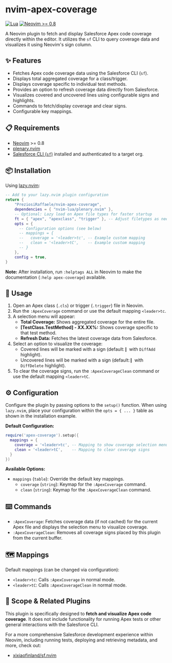 # nvim-apex-coverage

[![Lua](https://img.shields.io/badge/Lua-blue.svg?style=flat-square&logo=lua)](https://www.lua.org)
[![Neovim >= 0.8](https://img.shields.io/badge/Neovim-%3E%3D%200.8-blueviolet.svg?style=flat-square)](https://neovim.io/)

A Neovim plugin to fetch and display Salesforce Apex code coverage directly within the editor. It utilizes the `sf` CLI to query coverage data and visualizes it using Neovim's sign column.

## ✨ Features

*   Fetches Apex code coverage data using the Salesforce CLI (`sf`).
*   Displays total aggregated coverage for a class/trigger.
*   Displays coverage specific to individual test methods.
*   Provides an option to refresh coverage data directly from Salesforce.
*   Visualizes covered and uncovered lines using configurable signs and highlights.
*   Commands to fetch/display coverage and clear signs.
*   Configurable key mappings.

## 📋 Requirements

*   [Neovim](https://neovim.io/) >= 0.8
*   [plenary.nvim](https://github.com/nvim-lua/plenary.nvim)
*   [Salesforce CLI (`sf`)](https://developer.salesforce.com/tools/sfdxcli) installed and authenticated to a target org.

## 📦 Installation

Using [lazy.nvim](https://github.com/folke/lazy.nvim):

```lua
-- Add to your lazy.nvim plugin configuration
return {
    "PreziosiRaffaele/nvim-apex-coverage",
    dependencies = { "nvim-lua/plenary.nvim" },
    -- Optional: Lazy load on Apex file types for faster startup
    ft = { "apex", "apexclass", "trigger" }, -- Adjust filetypes as needed
    opts = {
      -- Configuration options (see below)
      -- mappings = {
      --   coverage = '<leader>tc', -- Example custom mapping
      --   clean = '<leader>tC',    -- Example custom mapping
      -- }
    },
    config = true, 
}
```

**Note:** After installation, run `:helptags ALL` in Neovim to make the documentation (`:help apex-coverage`) available.

## 🚀 Usage

1.  Open an Apex class (`.cls`) or trigger (`.trigger`) file in Neovim.
2.  Run the `:ApexCoverage` command or use the default mapping `<leader>tc`.
3.  A selection menu will appear:
    *   **Total Coverage:** Shows aggregated coverage for the entire file.
    *   **[TestClass.TestMethod] - XX.XX%:** Shows coverage specific to that test method.
    *   **Refresh Data:** Fetches the latest coverage data from Salesforce.
4.  Select an option to visualize the coverage:
    *   Covered lines will be marked with a sign (default: `▎` with `DiffAdd` highlight).
    *   Uncovered lines will be marked with a sign (default: `▎` with `DiffDelete` highlight).
5.  To clear the coverage signs, run the `:ApexCoverageClean` command or use the default mapping `<leader>tC`.

## ⚙️ Configuration

Configure the plugin by passing options to the `setup()` function. When using `lazy.nvim`, place your configuration within the `opts = { ... }` table as shown in the installation example.

**Default Configuration:**

```lua
require('apex-coverage').setup({
  mappings = {
    coverage = '<leader>tc', -- Mapping to show coverage selection menu
    clean = '<leader>tC',    -- Mapping to clear coverage signs
  }
})
```

**Available Options:**

*   `mappings` (`table`): Override the default key mappings.
    *   `coverage` (`string`): Keymap for the `:ApexCoverage` command.
    *   `clean` (`string`): Keymap for the `:ApexCoverageClean` command.

## ⌨️ Commands

*   `:ApexCoverage`: Fetches coverage data (if not cached) for the current Apex file and displays the selection menu to visualize coverage.
*   `:ApexCoverageClean`: Removes all coverage signs placed by this plugin from the current buffer.

## 🗺️ Mappings

Default mappings (can be changed via configuration):

*   `<leader>tc`: Calls `:ApexCoverage` in normal mode.
*   `<leader>tC`: Calls `:ApexCoverageClean` in normal mode.

## 🎯 Scope & Related Plugins

This plugin is specifically designed to **fetch and visualize Apex code coverage**. It does not include functionality for running Apex tests or other general interactions with the Salesforce CLI.

For a more comprehensive Salesforce development experience within Neovim, including running tests, deploying and retrieving metadata, and more, check out:

*   [xixiaofinland/sf.nvim](https://github.com/xixiaofinland/sf.nvim)

